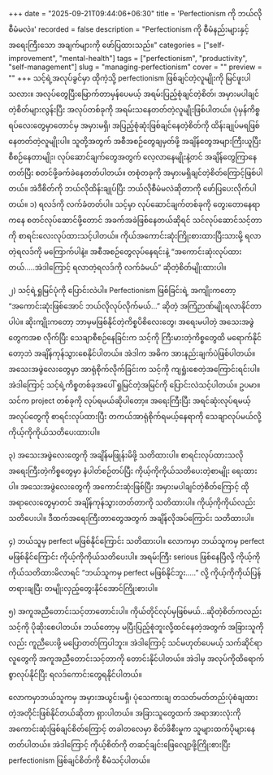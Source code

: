 +++
date = "2025-09-21T09:44:06+06:30"
title = 'Perfectionism ကို ဘယ်လိုစီမံမလဲ။'
recorded = false
description = "Perfectionism ကို စီမံနည်းများနှင့် အရေးကြီးသော အချက်များကို ဖော်ပြထားသည်။"
categories = ["self-improvement", "mental-health"]
tags = ["perfectionism", "productivity", "self-management"]
slug = "managing-perfectionism"
cover = ""
preview = ""
+++
သင့်ရဲ့အလုပ်ခွင်မှာ ထိုကဲ့သို့ perfectionism ဖြစ်ချင်တဲ့လူမျိုးကို မြင်ဖူးပါသလား။ အလုပ်တွေပြီးမြောက်တာမှန်ပေမယ့် အရမ်းပြည့်စုံချင်တဲ့စိတ်၊ အမှားမပါချင်တဲ့စိတ်များလွန်းပြီး အလုပ်တစ်ခုကို အရမ်းသနေတတ်တဲ့လူမျိုးဖြစ်ပါတယ်။ ပုံမှန်ကိစ္စရပ်လေးတွေမှာတောင်မှ အမှားမရှိ၊ အပြည့်စုံဆုံးဖြစ်ချင်နေတဲ့စိတ်ကို ထိန်းချုပ်မရဖြစ်နေတတ်တဲ့လူမျိုးပါ။ သူတို့အတွက် အစီအစဉ်တွေချမှတ်ဖို့ အချိန်တွေအများကြီးယူပြီး စီစဉ်နေတာမျိုး၊ လုပ်ဆောင်ချက်တွေအတွက် လေ့လာနေမျိုးနဲ့တင် အချိန်တွေကြာနေတတ်ပြီး စတင်ဖို့ခက်ခဲနေတတ်ပါတယ်။ တစုံတခုကို အမှားမရှိချင်တဲ့စိတ်ကြောင့်ဖြစ်ပါတယ်။ အဲဒီစိတ်ကို ဘယ်လိုထိန်းချုပ်ပြီး ဘယ်လိုစီမံမလဲဆိုတာကို ဖော်ပြပေးလိုက်ပါတယ်။
၁) ရလဒ်ကို လက်ခံတတ်ပါ။
သင့်မှာ လုပ်ဆောင်ချက်တစ်ခုကို တွေးတောနေရာကနေ စတင်လုပ်ဆောင်ဖို့တောင် အခက်အခဲဖြစ်နေတယ်ဆိုရင် သင်လုပ်ဆောင်သင့်တာကို စာရင်းလေးလုပ်ထားသင့်ပါတယ်။ ကိုယ်အကောင်းဆုံးကြိုးစားထားပြီးသားမို့ ရလာတဲ့ရလဒ်ကို မကြောက်ပါနဲ့။ အစီအစဉ်တွေလုပ်နေရင်းနဲ့ “အကောင်းဆုံးလုပ်ထားတယ်…..အဲဒါကြောင့် ရလာတဲ့ရလဒ်ကို လက်ခံမယ်” ဆိုတဲ့စိတ်မျိုးထားပါ။

၂) သင့်ရဲ့ရှုမြင်ပုံကို ပြောင်းလဲပါ။
Perfectionism ဖြစ်ခြင်းရဲ့ အကျိုးကတော့ “အကောင်းဆုံးဖြစ်အောင် ဘယ်လိုလုပ်လိုက်မယ်…” ဆိုတဲ့ အကြံဉာဏ်မျိုးရလာနိုင်တာပါပဲ။ ဆိုးကျိုးကတော့ ဘာမှမဖြစ်နိုင်တဲ့ကိစ္စပိစိလေးတွေ၊ အရေးမပါတဲ့ အသေးအဖွဲတွေကအစ လိုက်ပြီး သေချာစီစဉ်နေခြင်းက သင့်ကို ကြီးမားတဲ့ကိစ္စတွေထိ မရောက်နိုင်တော့ဘဲ အချိန်ကုန်သွားစေနိုင်ပါတယ်။ အဲဒါက အဓိက အားနည်းချက်ပဲဖြစ်ပါတယ်။ အသေးအဖွဲလေးတွေမှာ အာရုံစိုက်လိုက်ခြင်းက သင့်ကို ကျရှုံးစေတဲ့အကြောင်းရင်းပါ။ အဲဒါကြောင့် သင့်ရဲ့ကိစ္စတစ်ခုအပေါ် ရှုမြင်တဲ့အမြင်ကို ပြောင်းလဲသင့်ပါတယ်။ ဥပမာ။ သင်က project တစ်ခုကို လုပ်ရမယ်ဆိုပါတော့။ အရေးကြီးပြီး အရင်ဆုံးလုပ်ရမယ့်အလုပ်တွေကို စာရင်းလုပ်ထားပြီး တကယ်အာရုံစိုက်ရမယ့်နေရာကို သေချာလုပ်မယ်လို့ ကိုယ့်ကိုကိုယ်သတိပေးထားပါ။

၃) အသေးအဖွဲလေးတွေကို အချိန်မဖြုန်းမိဖို့ သတိထားပါ။
စာရင်းလုပ်ထားသလို အရေးကြီးတဲ့ကိစ္စတွေမှာ နံပါတ်စဉ်တပ်ပြီး ကိုယ့်ကိုကိုယ်သတိပေးတဲ့စာမျိုး ရေးထားပါ။ အသေးအဖွဲလေးတွေကို အကောင်းဆုံးဖြစ်ပြီး အမှားမပါချင်တဲ့စိတ်ကြောင့် ထိုအရာလေးတွေမှာတင် အချိန်ကုန်သွားတတ်တာကို သတိထားပါ။ ကိုယ့်ကိုကိုယ်လည်း သတိပေးပါ။ ဒီထက်အရေးကြီးတာတွေအတွက် အချိန်လိုအပ်ကြောင်း သတိထားပါ။

၄) ဘယ်သူမှ perfect မဖြစ်နိုင်ကြောင်း သတိထားပါ။
လောကမှာ ဘယ်သူကမှ perfect မဖြစ်နိုင်ကြောင်း ကိုယ့်ကိုကိုယ်သတိပေးပါ။ အရမ်းကြီး serious ဖြစ်နေပြီလို့ ကိုယ့်ကိုကိုယ်သတိထားမိလာရင် “ဘယ်သူကမှ perfect မဖြစ်နိုင်ဘူး…..” လို့ ကိုယ့်ကိုကိုယ်ပြန်တရားချပြီး တမျိုးလှည့်တွေးနိုင်အောင်ကြိုးစားပါ။

၅) အကူအညီတောင်းသင့်တာတောင်းပါ။
ကိုယ်တိုင်လုပ်မှဖြစ်မယ်…ဆိုတဲ့စိတ်ကလည်း သင့်ကို ပိုဆိုးစေပါတယ်။ ဘယ်တော့မှ မပြီးပြည့်စုံဘူးလို့ထင်နေတဲ့အတွက် အခြားသူကိုလည်း ကူညီပေးဖို့ မပြောတတ်ကြပါဘူး။ အဲဒါကြောင့် သင်မဟုတ်ပေမယ့် သက်ဆိုင်ရာလူတွေကို အကူအညီတောင်းသင့်တာကို တောင်းနိုင်ပါတယ်။ အဲဒါမှ အလုပ်ကိုထိရောက်စွာလုပ်နိုင်ပြီး ရလဒ်ကောင်းတွေရနိုင်ပါတယ်။

လောကမှာဘယ်သူကမှ အမှားအယွင်းမရှိ၊ ပုံသေကားချ တသတ်မတ်တည်းပုံစံချထားတဲ့အတိုင်းဖြစ်နိုင်တယ်ဆိုတာ ရှားပါတယ်။ အခြားသူတွေထက် အရာအားလုံးကို အကောင်းဆုံးဖြစ်ချင်စိတ်ကြောင့် တခါတလေမှာ စိတ်ဖိစီးမှုက သူများထက်ပိုများနေတတ်ပါတယ်။ အဲဒါကြောင့် ကိုယ့်စိတ်ကို တဆင့်ချင်းဖြေလျော့ဖို့ကြိုးစားပြီး perfectionism ဖြစ်ချင်စိတ်ကို စီမံသင့်ပါတယ်။ 